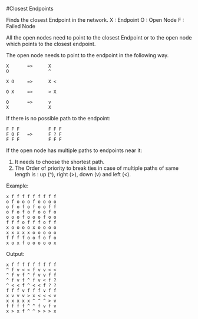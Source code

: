 #Closest Endpoints

Finds the closest Endpoint in the network.
X	:	Endpoint
O 	:	Open Node
F 	:	Failed Node

All the open nodes need to point to the closest Endpoint or to the open node
which points to the closest endpoint.

The open node needs to point to the endpoint in the following way.
```
X 		=>		X
O 				^

X O 	=>		X <

O X 	=> 		> X

O 		=>		v
X 				X
```
If there is no possible path to the endpoint:
```
F F F 			F F F
F O F 	=>		F ? F
F F F 			F F F
```
If the open node has multiple paths to endpoints near it:
1)	It needs to choose the shortest path.
2)	The Order of priority to break ties in case of multiple paths of same 
	length is : up (^), right (>), down (v) and left (<).

Example:
```
x f f f f f f f f f
o f o o o f o o o o
o f o f o f o o f f
o f o f o f o o f o
o o o f o o o f o o
f f f o f f f o f f
x o o o o x o o o o
x x x x x o o o o o
f f f f o o f o f o
x o x f o o o o o x
```
Output:
```
x f f f f f f f f f 
^ f v < < f v v < < 
^ f v f ^ f v v f f 
^ f v f ^ f v < f ? 
^ < < f ^ < < f ? ? 
f f f v f f f v f f 
x v v v > x < < < v 
x x x x x ^ ^ ^ > v 
f f f f ^ ^ f v f v 
x > x f ^ ^ > > > x 
```